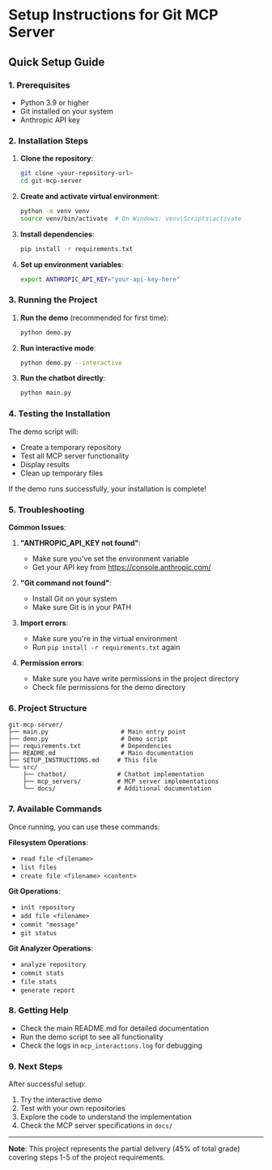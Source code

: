 # Setup Instructions for Git MCP Server

## Quick Setup Guide

### 1. Prerequisites
- Python 3.9 or higher
- Git installed on your system
- Anthropic API key

### 2. Installation Steps

1. **Clone the repository**:
   ```bash
   git clone <your-repository-url>
   cd git-mcp-server
   ```

2. **Create and activate virtual environment**:
   ```bash
   python -m venv venv
   source venv/bin/activate  # On Windows: venv\Scripts\activate
   ```

3. **Install dependencies**:
   ```bash
   pip install -r requirements.txt
   ```

4. **Set up environment variables**:
   ```bash
   export ANTHROPIC_API_KEY="your-api-key-here"
   ```

### 3. Running the Project

1. **Run the demo** (recommended for first time):
   ```bash
   python demo.py
   ```

2. **Run interactive mode**:
   ```bash
   python demo.py --interactive
   ```

3. **Run the chatbot directly**:
   ```bash
   python main.py
   ```

### 4. Testing the Installation

The demo script will:
- Create a temporary repository
- Test all MCP server functionality
- Display results
- Clean up temporary files

If the demo runs successfully, your installation is complete!

### 5. Troubleshooting

**Common Issues**:

1. **"ANTHROPIC_API_KEY not found"**:
   - Make sure you've set the environment variable
   - Get your API key from https://console.anthropic.com/

2. **"Git command not found"**:
   - Install Git on your system
   - Make sure Git is in your PATH

3. **Import errors**:
   - Make sure you're in the virtual environment
   - Run `pip install -r requirements.txt` again

4. **Permission errors**:
   - Make sure you have write permissions in the project directory
   - Check file permissions for the demo directory

### 6. Project Structure

```
git-mcp-server/
├── main.py                    # Main entry point
├── demo.py                    # Demo script
├── requirements.txt           # Dependencies
├── README.md                  # Main documentation
├── SETUP_INSTRUCTIONS.md     # This file
└── src/
    ├── chatbot/              # Chatbot implementation
    ├── mcp_servers/          # MCP server implementations
    └── docs/                 # Additional documentation
```

### 7. Available Commands

Once running, you can use these commands:

**Filesystem Operations**:
- `read file <filename>`
- `list files`
- `create file <filename> <content>`

**Git Operations**:
- `init repository`
- `add file <filename>`
- `commit "message"`
- `git status`

**Git Analyzer Operations**:
- `analyze repository`
- `commit stats`
- `file stats`
- `generate report`

### 8. Getting Help

- Check the main README.md for detailed documentation
- Run the demo script to see all functionality
- Check the logs in `mcp_interactions.log` for debugging

### 9. Next Steps

After successful setup:
1. Try the interactive demo
2. Test with your own repositories
3. Explore the code to understand the implementation
4. Check the MCP server specifications in `docs/`

---

**Note**: This project represents the partial delivery (45% of total grade) covering steps 1-5 of the project requirements.
